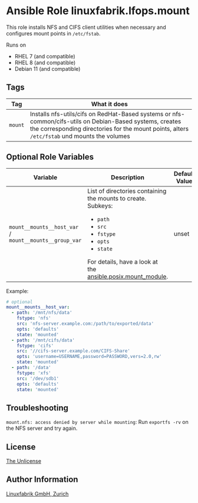 # Ansible Role linuxfabrik.lfops.mount

This role installs NFS and CIFS client utilities when necessary and configures mount points in `/etc/fstab`.


Runs on

* RHEL 7 (and compatible)
* RHEL 8 (and compatible)
* Debian 11 (and compatible)


## Tags

| Tag                  | What it does                           |
| ---                  | ------------                           |
| `mount`              | Installs nfs-utils/cifs on RedHat-Based systems or nfs-common/cifs-utils on Debian-Based systems, creates the corresponding directories for the mount points, alters `/etc/fstab` und mounts the volumes |


## Optional Role Variables

| Variable | Description | Default Value |
| -------- | ----------- | ------------- |
| `mount__mounts__host_var` / <br> `mount__mounts__group_var` | List of directories containing the mounts to create. Subkeys: <ul><li>`path`</li><li>`src`</li><li>`fstype`</li><li>`opts`</li><li>`state`</li></ul>For details, have a look at the [ansible.posix.mount_module](https://docs.ansible.com/ansible/latest/collections/ansible/posix/mount_module.html). | unset |

Example:
```yaml
# optional
mount__mounts__host_var:
  - path: '/mnt/nfs/data'
    fstype: 'nfs'
    src: 'nfs-server.example.com:/path/to/exported/data'
    opts: 'defaults'
    state: 'mounted'
  - path: '/mnt/cifs/data'
    fstype: 'cifs'
    src: '//cifs-server.example.com/CIFS-Share'
    opts: 'username=USERNAME,password=PASSWORD,vers=2.0,rw'
    state: 'mounted'
  - path: '/data'
    fstype: 'xfs'
    src: '/dev/sdb1'
    opts: 'defaults'
    state: 'mounted'
```


## Troubleshooting

`mount.nfs: access denied by server while mounting`: Run `exportfs -rv` on the NFS server and try again.


## License

[The Unlicense](https://unlicense.org/)


## Author Information

[Linuxfabrik GmbH, Zurich](https://www.linuxfabrik.ch)
